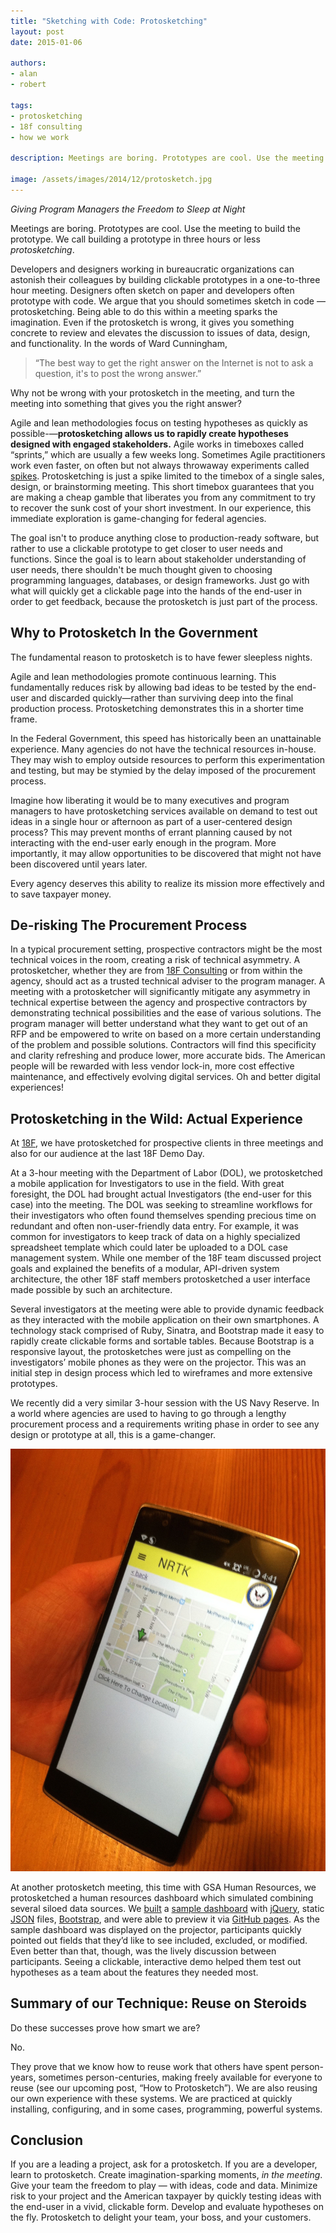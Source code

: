 ```yaml
---
title: "Sketching with Code: Protosketching"
layout: post
date: 2015-01-06

authors:
- alan
- robert

tags:
- protosketching
- 18f consulting
- how we work

description: Meetings are boring. Prototypes are cool. Use the meeting to build the prototype. We call building a prototype in three hours or less "protosketching."

image: /assets/images/2014/12/protosketch.jpg
---
```

*Giving Program Managers the Freedom to Sleep at Night*

Meetings are boring. Prototypes are cool. Use the meeting to
build the prototype. We call building a prototype in three hours or less
*protosketching*.

<!-- more -->

Developers and designers working in bureaucratic organizations can astonish
their colleagues by building clickable prototypes in a one-to-three hour
meeting. Designers often sketch on paper and developers often prototype with
code. We argue that you should sometimes sketch in code — protosketching.
Being able to do this within a meeting sparks the imagination. Even if the
protosketch is wrong, it gives you something concrete to review and elevates
the discussion to issues of data, design, and functionality. In the words of
Ward Cunningham,

> “The best way to get the right answer on the Internet is not to ask a
question, it's to post the wrong answer.”

Why not be wrong with your protosketch in the meeting, and turn the meeting
into something that gives you the right answer?

Agile and lean methodologies focus on testing hypotheses as quickly as
possible-—**protosketching allows us to rapidly create hypotheses designed
with engaged stakeholders.** Agile works in timeboxes called “sprints,”
which are usually a few weeks long. Sometimes Agile practitioners work even
faster, on often but not always throwaway experiments called
[spikes](http://www.extremeprogramming.org/rules/spike.html). Protosketching
is just a spike limited to the timebox of a single sales, design, or
brainstorming meeting. This short timebox guarantees that you are making a
cheap gamble that liberates you from any commitment to try to recover the
sunk cost of your short investment. In our experience, this immediate
exploration is game-changing for federal agencies.

The goal isn't to produce anything close to production-ready software, but
rather to use a clickable prototype to get closer to user needs and
functions. Since the goal is to learn about stakeholder understanding of
user needs, there shouldn't be much thought given to choosing programming
languages, databases, or design frameworks. Just go with what will quickly
get a clickable page into the hands of the end-user in order to get
feedback, because the protosketch is just part of the process.

## Why to Protosketch In the Government

The fundamental reason to protosketch is to have fewer sleepless nights.

Agile and lean methodologies promote continuous learning. This fundamentally
reduces risk by allowing bad ideas to be tested by the end-user and
discarded quickly—rather than surviving deep into the final production
process. Protosketching demonstrates this in a shorter time frame.

In the Federal Government, this speed has historically been an unattainable
experience. Many agencies do not have the technical resources in-house. They
may wish to employ outside resources to perform this experimentation and
testing, but may be stymied by the delay imposed of the procurement process.

Imagine how liberating it would be to many executives and program managers
to have protosketching services available on demand to test out ideas in a
single hour or afternoon as part of a user-centered design process? This may
prevent months of errant planning caused by not interacting with the
end-user early enough in the program. More importantly, it may allow
opportunities to be discovered that might not have been discovered until
years later.

Every agency deserves this ability to realize its mission more effectively
and to save taxpayer money.

## De-risking The Procurement Process

In a typical procurement setting, prospective contractors might be the most
technical voices in the room, creating a risk of technical asymmetry. A
protosketcher, whether they are from [18F
Consulting](https://18f.gsa.gov/consulting) or from within the agency,
should act as a trusted technical adviser to the program manager. A meeting
with a protosketcher will significantly mitigate any asymmetry in technical
expertise between the agency and prospective contractors by demonstrating
technical possibilities and the ease of various solutions. The program
manager will better understand what they want to get out of an RFP and be
empowered to write on based on a more certain understanding of the problem
and possible solutions. Contractors will find this specificity and clarity
refreshing and produce lower, more accurate bids. The American people will
be rewarded with less vendor lock-in, more cost effective maintenance, and
effectively evolving digital services. Oh and better digital experiences!

## Protosketching in the Wild: Actual Experience

At [18F](https://18f.gsa.gov/), we have protosketched for prospective
clients in three meetings and also for our audience at the last 18F Demo
Day.

At a 3-hour meeting with the Department of Labor (DOL), we protosketched a
mobile application for Investigators to use in the field. With great
foresight, the DOL had brought actual Investigators (the end-user for this
case) into the meeting. The DOL was seeking to streamline workflows for
their investigators who often found themselves spending precious time on
redundant and often non-user-friendly data entry. For example, it was common
for investigators to keep track of data on a highly specialized spreadsheet
template which could later be uploaded to a DOL case management system.
While one member of the 18F team discussed project goals and explained the
benefits of a modular, API-driven system architecture, the other 18F staff
members protosketched a user interface made possible by such an
architecture.

Several investigators at the meeting were able to provide dynamic feedback
as they interacted with the mobile application on their own smartphones. A
technology stack comprised of Ruby, Sinatra, and Bootstrap made it easy to
rapidly create clickable forms and sortable tables. Because Bootstrap is a
responsive layout, the protosketches were just as compelling on the
investigators’ mobile phones as they were on the projector. This was an
initial step in design process which led to wireframes and more extensive
prototypes.

We recently did a very similar 3-hour session with the US Navy Reserve. In a
world where agencies are used to having to go through a lengthy procurement
process and a requirements writing phase in order to see any design or
prototype at all, this is a game-changer.

<img src="/assets/images/2014/12/protosketch.jpg" class="align-left" alt="A
protosketch running on a phone" />

At another protosketch meeting, this time with GSA Human Resources, we
protosketched a human resources dashboard which simulated combining several
siloed data sources. We [built](https://github.com/18F/aaa-exp-proto1) a
[sample dashboard](https://18f.github.io/aaa-exp-proto1/) with
[jQuery](http://jquery.com/), static [JSON](http://www.json.org/) files,
[Bootstrap](http://getbootstrap.com/), and were able to preview it via
[GitHub pages](https://pages.github.com/). As the sample dashboard was
displayed on the projector, participants quickly pointed out fields that
they’d like to see included, excluded, or modified. Even better than that,
though, was the lively discussion between participants. Seeing a clickable,
interactive demo helped them test out hypotheses as a team about the
features they needed most.

## Summary of our Technique: Reuse on Steroids

Do these successes prove how smart we are?

No.

They prove that we know how to reuse work that others have spent
person-years, sometimes person-centuries, making freely available for
everyone to reuse (see our upcoming post, “How to Protosketch”). We are also
reusing our own experience with these systems. We are practiced at quickly
installing, configuring, and in some cases, programming, powerful systems.

## Conclusion

If you are a leading a project, ask for a protosketch. If you are a
developer, learn to protosketch. Create imagination-sparking moments, *in
the meeting*. Give your team the freedom to play — with ideas, code and
data. Minimize risk to your project and the American taxpayer by quickly
testing ideas with the end-user in a vivid, clickable form. Develop and
evaluate hypotheses on the fly. Protosketch to delight your team, your boss,
and your customers.  
